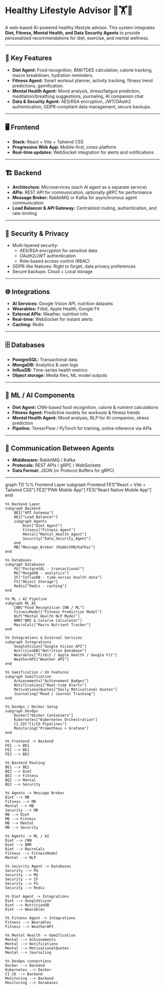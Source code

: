 # Healthy Lifestyle Advisor 🥗🏋️🧠

A web-based AI-powered healthy lifestyle advisor. This system integrates **Diet, Fitness, Mental Health, and Data Security Agents** to provide personalized recommendations for diet, exercise, and mental wellness.

---

## 🎯 Key Features

- **Diet Agent:** Food recognition, BMI/TDEE calculation, calorie tracking, macro breakdown, hydration reminders.
- **Fitness Agent:** Smart workout planner, activity tracking, fitness trend predictions, gamification.
- **Mental Health Agent:** Mood analysis, stress/fatigue prediction, meditation/breathing suggestions, journaling, AI companion chat.
- **Data & Security Agent:** AES/RSA encryption, JWT/OAuth2 authentication, GDPR-compliant data management, secure backups.

---

## 🖥️ Frontend

- **Stack:** React + Vite + Tailwind CSS
- **Progressive Web App:** Mobile-first, cross-platform
- **Real-time updates:** WebSocket integration for alerts and notifications

---

## 🏗️ Backend

- **Architecture:** Microservices (each AI agent as a separate service)
- **APIs:** REST API for communication, optionally gRPC for performance
- **Message Broker:** RabbitMQ or Kafka for asynchronous agent communication
- **Load Balancer & API Gateway:** Centralized routing, authentication, and rate-limiting

---

## 🔐 Security & Privacy

- Multi-layered security:
  - AES/RSA encryption for sensitive data
  - OAuth2/JWT authentication
  - Role-based access control (RBAC)
- GDPR-like features: Right to forget, data privacy preferences
- Secure backups: Cloud + Local storage

---

## 🌐 Integrations

- **AI Services:** Google Vision API, nutrition datasets
- **Wearables:** Fitbit, Apple Health, Google Fit
- **External APIs:** Weather, nutrition info
- **Real-time:** WebSocket for instant alerts
- **Caching:** Redis

---

## 🗄️ Databases

- **PostgreSQL:** Transactional data
- **MongoDB:** Analytics & user logs
- **InfluxDB:** Time-series health metrics
- **Object storage:** Media files, ML model outputs

---

## 🤖 ML / AI Components

- **Diet Agent:** CNN-based food recognition, calorie & nutrient calculations
- **Fitness Agent:** Predictive models for workouts & fitness trends
- **Mental Health Agent:** Mood analysis, NLP for AI companion, stress prediction
- **Pipeline:** TensorFlow / PyTorch for training, online inference via APIs

---

## 📨 Communication Between Agents

- **Middleware:** RabbitMQ / Kafka
- **Protocols:** REST APIs / gRPC / WebSockets
- **Data Format:** JSON (or Protocol Buffers for gRPC)

---
graph TD
    %% Frontend Layer
    subgraph Frontend
        FE1["React + Vite + Tailwind CSS"]
        FE2["PWA Mobile App"]
        FE3["React Native Mobile App"]
    end

    %% Backend Layer
    subgraph Backend
        BE1["API Gateway"]
        BE2["Load Balancer"]
        subgraph Agents
            Diet["Diet Agent"]
            Fitness["Fitness Agent"]
            Mental["Mental_Health_Agent"]
            Security["Data_Security_Agent"]
        end
        MB["Message_Broker (RabbitMQ/Kafka)"]
    end

    %% Databases
    subgraph Databases
        PG["PostgreSQL - transactional"]
        MG["MongoDB - analytics"]
        IF["InfluxDB - time-series health data"]
        FS["Object Storage"]
        Redis["Redis - caching"]
    end

    %% ML / AI Pipeline
    subgraph ML_AI
        CNN["Food Recognition CNN / ML"]
        FitnessModel["Fitness Prediction Model"]
        NLP["Mental Health NLP Model"]
        BMR["BMI & Calorie Calculator"]
        MacroCalc["Macro Nutrient Tracker"]
    end

    %% Integrations & External Services
    subgraph Integrations
        GoogleVision["Google Vision API"]
        NutritionDB["Nutrition Database"]
        Wearables["Fitbit / Apple Health / Google Fit"]
        WeatherAPI["Weather API"]
    end

    %% Gamification / UX Features
    subgraph Gamification
        Achievements["Achievement Badges"]
        Notifications["Real-time Alerts"]
        MotivationalQuotes["Daily Motivational Quotes"]
        Journaling["Mood / Journal Tracking"]
    end

    %% DevOps / Docker Setup
    subgraph DevOps
        Docker["Docker Containers"]
        Kubernetes["Kubernetes Orchestration"]
        CI_CD["CI/CD Pipelines"]
        Monitoring["Prometheus + Grafana"]
    end

    %% Frontend -> Backend
    FE1 --> BE1
    FE2 --> BE1
    FE3 --> BE1

    %% Backend Routing
    BE1 --> BE2
    BE2 --> Diet
    BE2 --> Fitness
    BE2 --> Mental
    BE2 --> Security

    %% Agents -> Message Broker
    Diet --> MB
    Fitness --> MB
    Mental --> MB
    Security --> MB
    MB --> Diet
    MB --> Fitness
    MB --> Mental
    MB --> Security

    %% Agents -> ML / AI
    Diet --> CNN
    Diet --> BMR
    Diet --> MacroCalc
    Fitness --> FitnessModel
    Mental --> NLP

    %% Security Agent -> Databases
    Security --> PG
    Security --> MG
    Security --> IF
    Security --> FS
    Security --> Redis

    %% Diet Agent -> Integrations
    Diet --> GoogleVision
    Diet --> NutritionDB
    Diet --> Wearables

    %% Fitness Agent -> Integrations
    Fitness --> Wearables
    Fitness --> WeatherAPI

    %% Mental Health -> Gamification
    Mental --> Achievements
    Mental --> Notifications
    Mental --> MotivationalQuotes
    Mental --> Journaling

    %% DevOps connections
    Docker --> Backend
    Kubernetes --> Docker
    CI_CD --> Backend
    Monitoring --> Backend
    Monitoring --> Databases
